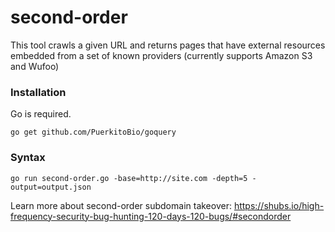 # second-order

This tool crawls a given URL and returns pages that have external resources embedded from a set of known providers (currently supports Amazon S3 and Wufoo)

### Installation
Go is required.
```
go get github.com/PuerkitoBio/goquery
```

### Syntax
```
go run second-order.go -base=http://site.com -depth=5 -output=output.json
```

Learn more about second-order subdomain takeover: https://shubs.io/high-frequency-security-bug-hunting-120-days-120-bugs/#secondorder